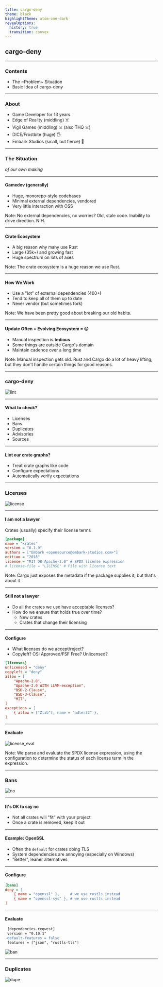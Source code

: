 ```yaml
---
title: cargo-deny
theme: black
highlightTheme: atom-one-dark
revealOptions:
  history: true
  transition: convex
---
```


## cargo-deny

---

### Contents

- The ~Problem~ Situation
- Basic Idea of cargo-deny

---

### About

- Game Developer for 13 years
- Edge of Reality (midd️ling) ☠️
- Vigil Games (middling) ☠️ (also THQ ☠️)
- DICE/Frostbite (huge) 🖐
- Embark Studios (small, but fierce) 🦀

---

### The Situation

_of our own making_

----

#### Gamedev (generally)

- Huge, monorepo-style codebases
- Minimal external dependencies, vendored
- Very little interaction with OSS

Note: No external dependencies, no worries? Old, stale code. Inability to drive direction. NIH.

----

#### Crate Ecosystem

- A big reason why many use Rust
- Large (35k+) and growing fast
- Huge spectrum on lots of axes

Note: The crate ecosystem is a huge reason we use Rust.

----

#### How We Work

- Use a "lot" of external dependencies (400+)
- Tend to keep all of them up to date
- Never vendor (but sometimes fork)

Note: We have been pretty good about breaking our old habits.

----

#### Update Often + Evolving Ecosystem = 😕

- Manual inspection is **tedious**
- Some things are outside Cargo's domain
- Maintain cadence over a long time

Note: Manual inspection gets old. Rust and Cargo do a lot of heavy lifting, but they don't handle certain things for good reasons.

---

### cargo-deny

![lint](lint.gif)

----

#### What to check?

- Licenses
- Bans
- Duplicates
- Advisories
- Sources

----

#### Lint our crate graphs?

- Treat crate graphs like code
- Configure expectations
- Automatically verify expectations

---

### Licenses

![license](license.gif)

----

#### I am not a lawyer

Crates (usually) specify their license terms

```ini
[package]
name = "krates"
version = "0.1.0"
authors = ["Embark <opensource@embark-studios.com>"]
edition = "2018"
license = "MIT OR Apache-2.0" # SPDX license expression
# license-file = "LICENSE" # File with license text
```

Note: Cargo just exposes the metadata if the package supplies it, but that's about it

----

#### Still not a lawyer

- Do all the crates we use have acceptable licenses?
- How do we ensure that holds true over time?
  - New crates
  - Crates that change their licensing

----

#### Configure

- What licenses do we accept/reject?
- Copyleft? OSI Approved/FSF Free? Unlicensed?

```ini
[licenses]
unlicensed = "deny"
copyleft = "deny"
allow = [
    "Apache-2.0",
    "Apache-2.0 WITH LLVM-exception",
    "BSD-2-Clause",
    "BSD-3-Clause",
    "MIT",
]
exceptions = [
    { allow = ["Zlib"], name = "adler32" },
]
```

----

#### Evaluate

![license_eval](license_eval.png)

Note: We parse and evaluate the SPDX license expression, using the configuration to determine the status of each license term in the expression.

---

### Bans

![no](no.png)

----

#### It's OK to say no

- Not all crates will "fit" with your project
- Once a crate is removed, keep it out

----

#### Example: OpenSSL

- Often the `default` for crates doing TLS
- System dependencies are annoying (especially on Windows)
- "Better", leaner alternatives

----

#### Configure

```ini
[bans]
deny = [
    { name = "openssl" },     # we use rustls instead
    { name = "openssl-sys" }, # we use rustls instead
]
```

----

#### Evaluate

```diff
 [dependencies.reqwest]
 version = "0.10.1"
-default-features = false
 features = ["json", "rustls-tls"]
```

![ban](ban.png)

---

### Duplicates

![dupe](dupe.gif)